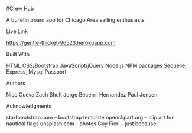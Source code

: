 #Crew Hub

A bulletin board app for Chicago Area sailing enthusiasts

Live Link

https://gentle-thicket-96523.herokuapp.com

Built With

HTML
CSS/Bootstrap
JavaScript/jQuery
Node.js
NPM packages 
	Sequelie, Express, Mysql
Passport

Authors

Nico Cueva
Zach Shult
Jorge Becerril Hernandez
Paul Jensen

Acknowledgments

startbootstrap.com – bootstrap template
openclipart.org – clip art for nautical flags
unsplash.com - photos
Guy Fieri – just because
